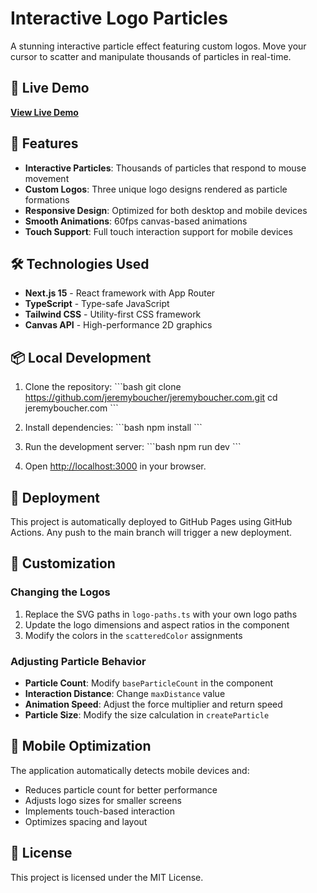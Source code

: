 # Interactive Logo Particles

A stunning interactive particle effect featuring custom logos. Move your cursor to scatter and manipulate thousands of particles in real-time.

## 🌟 Live Demo

**[View Live Demo](https://jeremyboucher.github.io/jeremyboucher.com)**

## 🚀 Features

- **Interactive Particles**: Thousands of particles that respond to mouse movement
- **Custom Logos**: Three unique logo designs rendered as particle formations
- **Responsive Design**: Optimized for both desktop and mobile devices
- **Smooth Animations**: 60fps canvas-based animations
- **Touch Support**: Full touch interaction support for mobile devices

## 🛠️ Technologies Used

- **Next.js 15** - React framework with App Router
- **TypeScript** - Type-safe JavaScript
- **Tailwind CSS** - Utility-first CSS framework
- **Canvas API** - High-performance 2D graphics

## 📦 Local Development

1. Clone the repository:
\`\`\`bash
git clone https://github.com/jeremyboucher/jeremyboucher.com.git
cd jeremyboucher.com
\`\`\`

2. Install dependencies:
\`\`\`bash
npm install
\`\`\`

3. Run the development server:
\`\`\`bash
npm run dev
\`\`\`

4. Open [http://localhost:3000](http://localhost:3000) in your browser.

## 🚀 Deployment

This project is automatically deployed to GitHub Pages using GitHub Actions. Any push to the main branch will trigger a new deployment.

## 🎨 Customization

### Changing the Logos

1. Replace the SVG paths in `logo-paths.ts` with your own logo paths
2. Update the logo dimensions and aspect ratios in the component
3. Modify the colors in the `scatteredColor` assignments

### Adjusting Particle Behavior

- **Particle Count**: Modify `baseParticleCount` in the component
- **Interaction Distance**: Change `maxDistance` value
- **Animation Speed**: Adjust the force multiplier and return speed
- **Particle Size**: Modify the size calculation in `createParticle`

## 📱 Mobile Optimization

The application automatically detects mobile devices and:
- Reduces particle count for better performance
- Adjusts logo sizes for smaller screens
- Implements touch-based interaction
- Optimizes spacing and layout

## 📄 License

This project is licensed under the MIT License.
